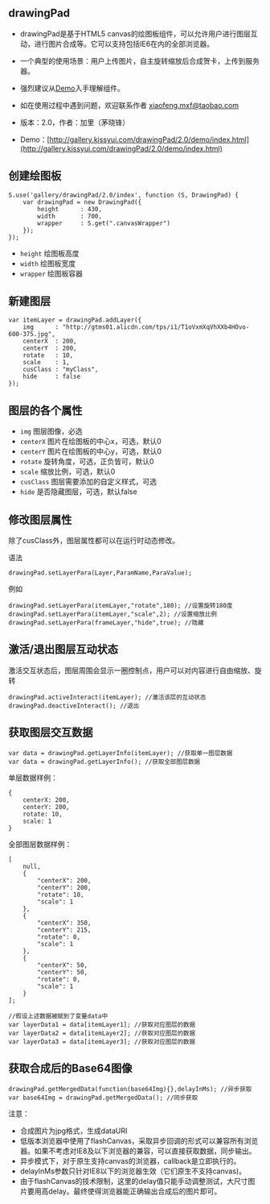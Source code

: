 ## drawingPad

* drawingPad是基于HTML5 canvas的绘图板组件，可以允许用户进行图层互动，进行图片合成等。它可以支持包括IE6在内的全部浏览器。

* 一个典型的使用场景：用户上传图片，自主旋转缩放后合成贺卡，上传到服务器。

* 强烈建议从[Demo](http://gallery.kissyui.com/drawingPad/1.0/demo/index.html)入手理解组件。

* 如在使用过程中遇到问题，欢迎联系作者 xiaofeng.mxf@taobao.com

* 版本：2.0，作者：加里（茅晓锋）

* Demo：[http://gallery.kissyui.com/drawingPad/2.0/demo/index.html](http://gallery.kissyui.com/drawingPad/2.0/demo/index.html)

## 创建绘图板

    S.use('gallery/drawingPad/2.0/index', function (S, DrawingPad) {
    	var drawingPad = new DrawingPad({
    	    height      : 430,
    	    width       : 700,
    	    wrapper     : S.get(".canvasWrapper")
    	});
    });

- `height` 绘图板高度
- `width` 绘图板宽度
- `wrapper` 绘图板容器


## 新建图层

	var itemLayer = drawingPad.addLayer({
	    img      : "http://gtms01.alicdn.com/tps/i1/T1oVxmXqVhXXb4HOvo-600-375.jpg",
	    centerX  : 200,     
	    centerY  : 200,     
	    rotate   : 10,      
	    scale    : 1,       
	    cusClass : "myClass",
	    hide     : false
	}); 

## 图层的各个属性

- `img` 图层图像，必选
- `centerX` 图片在绘图板的中心x，可选，默认0
- `centerY` 图片在绘图板的中心y，可选，默认0
- `rotate`  旋转角度，可选，正负皆可，默认0
- `scale`   缩放比例，可选，默认0
- `cusClass` 图层需要添加的自定义样式，可选
- `hide` 是否隐藏图层，可选，默认false

## 修改图层属性
除了cusClass外，图层属性都可以在运行时动态修改。

语法

	drawingPad.setLayerPara(Layer,ParamName,ParaValue);

例如

	drawingPad.setLayerPara(itemLayer,"rotate",180); //设置旋转180度
	drawingPad.setLayerPara(itemLayer,"scale",2); //设置缩放比例
	drawingPad.setLayerPara(frameLayer,"hide",true); //隐藏	

## 激活/退出图层互动状态
激活交互状态后，图层周围会显示一圈控制点，用户可以对内容进行自由缩放、旋转

	drawingPad.activeInteract(itemLayer); //激活该层的互动状态
	drawingPad.deactiveInteract(); //退出

## 获取图层交互数据

	var data = drawingPad.getLayerInfo(itemLayer); //获取单一图层数据
	var data = drawingPad.getLayerInfo(); //获取全部图层数据
	
单层数据样例：

	{
    	centerX: 200,
    	centerY: 200,
    	rotate: 10,
    	scale: 1
	}

全部图层数据样例：

	[
	    null,
	    {
	        "centerX": 200,
	        "centerY": 200,
	        "rotate": 10,
	        "scale": 1
	    },
	    {
	        "centerX": 350,
	        "centerY": 215,
	        "rotate": 0,
	        "scale": 1
	    },
	    {
	        "centerX": 50,
	        "centerY": 50,
	        "rotate": 0,
	        "scale": 1
	    }
	];
	
	//假设上述数据被赋到了变量data中
	var layerData1 = data[itemLayer1]; //获取对应图层的数据
	var layerData2 = data[itemLayer2]; //获取对应图层的数据
	var layerData3 = data[itemLayer3]; //获取对应图层的数据
	
	

## 获取合成后的Base64图像
	drawingPad.getMergedData(function(base64Img){},delayInMs); //异步获取
	var base64Img = drawingPad.getMergedData(); //同步获取

注意：

- 合成图片为jpg格式，生成dataURI
- 低版本浏览器中使用了flashCanvas，采取异步回调的形式可以兼容所有浏览器。如果不考虑对IE8及以下浏览器的兼容，可以直接获取数据，同步输出。
- 异步模式下，对于原生支持canvas的浏览器，callback是立即执行的。
- delayInMs参数只针对IE8以下的浏览器生效（它们原生不支持canvas)。
- 由于flashCanvas的技术限制，这里的delay值只能手动调整测试，大尺寸图片要用高delay。最终使得浏览器能正确输出合成后的图片即可。